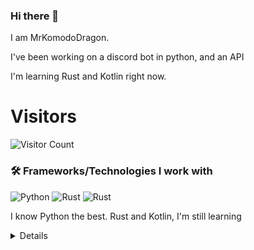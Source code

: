 ### Hi there 👋


I am MrKomodoDragon.

I've been working on a discord bot in python, and an API

I'm learning Rust and Kotlin right now.




# Visitors
![Visitor Count](https://profile-counter.glitch.me/%7BMrKomodoDragon%7D/count.svg)

### 🛠 Frameworks/Technologies I work with
<img alt="Python" src="https://img.shields.io/badge/python%20-%2314354C.svg?&style=for-the-badge&logo=python&logoColor=white"/> <img alt="Rust" src="https://img.shields.io/badge/rust%20-%2314354C.svg?&style=for-the-badge&logo=rust&logoColor=white"/> <img alt="Rust" src="https://img.shields.io/badge/kotlin%20-%2314354C.svg?&style=for-the-badge&logo=kotlin&logoColor=white"/>

I know Python the best. Rust and Kotlin, I'm still learning

<details>
# My Stats
[![Anurag's github stats](https://github-readme-stats.vercel.app/api?username=MrKomodoDragon)](https://github.com/anuraghazra/github-readme-stats)

# Languages I Use
![Top Langs](https://github-readme-stats.vercel.app/api/top-langs/?username=MrKomodoDragon&theme=tokyonight)

# Some more stats
<!--START_SECTION:waka-->
![Profile Views](http://img.shields.io/badge/Profile%20Views-38-blue)

**🐱 My Github Data** 

> 🏆 286 Contributions in the Year 2021
 > 
> 📦 42.6 kB Used in Github's Storage 
 > 
> 🚫 Not Opted to Hire
 > 
> 📜 41 Public Repositories 
 > 
> 🔑 3 Private Repositories  
 > 
**I'm an Early 🐤** 

```text
🌞 Morning    95 commits     ██████████░░░░░░░░░░░░░░░   41.13% 
🌆 Daytime    88 commits     █████████░░░░░░░░░░░░░░░░   38.1% 
🌃 Evening    47 commits     █████░░░░░░░░░░░░░░░░░░░░   20.35% 
🌙 Night      1 commits      ░░░░░░░░░░░░░░░░░░░░░░░░░   0.43%

```
📅 **I'm Most Productive on Friday** 

```text
Monday       22 commits     ██░░░░░░░░░░░░░░░░░░░░░░░   9.52% 
Tuesday      50 commits     █████░░░░░░░░░░░░░░░░░░░░   21.65% 
Wednesday    30 commits     ███░░░░░░░░░░░░░░░░░░░░░░   12.99% 
Thursday     33 commits     ███░░░░░░░░░░░░░░░░░░░░░░   14.29% 
Friday       52 commits     █████░░░░░░░░░░░░░░░░░░░░   22.51% 
Saturday     18 commits     ██░░░░░░░░░░░░░░░░░░░░░░░   7.79% 
Sunday       26 commits     ██░░░░░░░░░░░░░░░░░░░░░░░   11.26%

```


📊 **This Week I Spent My Time On** 

```text
⌚︎ Time Zone: America/Los_Angeles

💬 Programming Languages: 
Python                   1 hr 52 mins        ███████████████████░░░░░░   76.34% 
Other                    28 mins             ████░░░░░░░░░░░░░░░░░░░░░   19.06% 
Rust                     3 mins              ░░░░░░░░░░░░░░░░░░░░░░░░░   2.19% 
C                        2 mins              ░░░░░░░░░░░░░░░░░░░░░░░░░   1.41% 
Git Config               1 min               ░░░░░░░░░░░░░░░░░░░░░░░░░   0.92%

🔥 Editors: 
VS Code                  2 hrs 27 mins       █████████████████████████   100.0%

🐱‍💻 Projects: 
f-stop                   1 hr 56 mins        ███████████████████░░░░░░   79.49% 
2.0                      18 mins             ███░░░░░░░░░░░░░░░░░░░░░░   12.34% 
image-web                5 mins              █░░░░░░░░░░░░░░░░░░░░░░░░   3.51% 
sir-komodobot            3 mins              ░░░░░░░░░░░░░░░░░░░░░░░░░   2.48% 
cpython                  3 mins              ░░░░░░░░░░░░░░░░░░░░░░░░░   2.19%

💻 Operating System: 
Mac                      2 hrs 27 mins       █████████████████████████   100.0%

```

**I Mostly Code in Python** 

```text
Python                   9 repos             ████████████░░░░░░░░░░░░░   50.0% 
Rust                     3 repos             ████░░░░░░░░░░░░░░░░░░░░░   16.67% 
Java                     1 repo              █░░░░░░░░░░░░░░░░░░░░░░░░   5.56% 
HTML                     1 repo              █░░░░░░░░░░░░░░░░░░░░░░░░   5.56% 
Shell                    1 repo              █░░░░░░░░░░░░░░░░░░░░░░░░   5.56%

```


**Timeline**

![Chart not found](https://raw.githubusercontent.com/MrKomodoDragon/MrKomodoDragon/main/charts/bar_graph.png) 


<!--END_SECTION:waka-->
</details>
